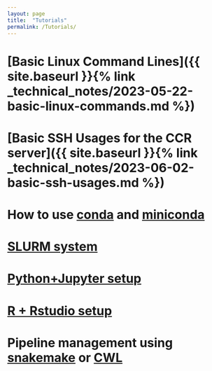 ```yaml
---
layout: page
title:  "Tutorials"
permalink: /Tutorials/
---
```


# [Basic Linux Command Lines]({{ site.baseurl }}{% link _technical_notes/2023-05-22-basic-linux-commands.md %})

# [Basic SSH Usages for the CCR server]({{ site.baseurl }}{% link _technical_notes/2023-06-02-basic-ssh-usages.md %})

# How to use [conda](https://docs.conda.io/projects/conda/en/latest/user-guide/getting-started.html) and [miniconda](https://docs.conda.io/en/latest/miniconda.html)

# [SLURM system](https://ubccr.freshdesk.com/support/solutions/articles/5000686927)

# [Python+Jupyter setup](https://www.youtube.com/watch?v=A5YyoCKxEOU)

# [R + Rstudio setup](/blog/R-and-Rstudio)

# Pipeline management using [snakemake](/blog/Use-Snakemake) or [CWL](/blog/Use-CWL)

